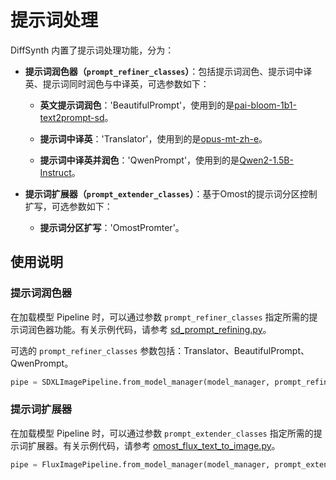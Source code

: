 # 提示词处理

DiffSynth 内置了提示词处理功能，分为：

- **提示词润色器（`prompt_refiner_classes`）**：包括提示词润色、提示词中译英、提示词同时润色与中译英，可选参数如下：

    - **英文提示词润色**：'BeautifulPrompt'，使用到的是[pai-bloom-1b1-text2prompt-sd](https://modelscope.cn/models/AI-ModelScope/pai-bloom-1b1-text2prompt-sd)。

    - **提示词中译英**：'Translator'，使用到的是[opus-mt-zh-e](https://modelscope.cn/models/moxying/opus-mt-zh-en)。

    - **提示词中译英并润色**：'QwenPrompt'，使用到的是[Qwen2-1.5B-Instruct](https://modelscope.cn/models/qwen/Qwen2-1.5B-Instruct)。

- **提示词扩展器（`prompt_extender_classes`）**：基于Omost的提示词分区控制扩写，可选参数如下：

    - **提示词分区扩写**：'OmostPromter'。


## 使用说明

### 提示词润色器

在加载模型 Pipeline 时，可以通过参数 `prompt_refiner_classes` 指定所需的提示词润色器功能。有关示例代码，请参考 [sd_prompt_refining.py](examples/image_synthesis/sd_prompt_refining.py)。

可选的 `prompt_refiner_classes` 参数包括：Translator、BeautifulPrompt、QwenPrompt。

```python
pipe = SDXLImagePipeline.from_model_manager(model_manager, prompt_refiner_classes=[Translator, BeautifulPrompt])
```

### 提示词扩展器

在加载模型 Pipeline 时，可以通过参数 `prompt_extender_classes` 指定所需的提示词扩展器。有关示例代码，请参考 [omost_flux_text_to_image.py](examples/image_synthesis/omost_flux_text_to_image.py)。

```python
pipe = FluxImagePipeline.from_model_manager(model_manager, prompt_extender_classes=[OmostPromter])
```

